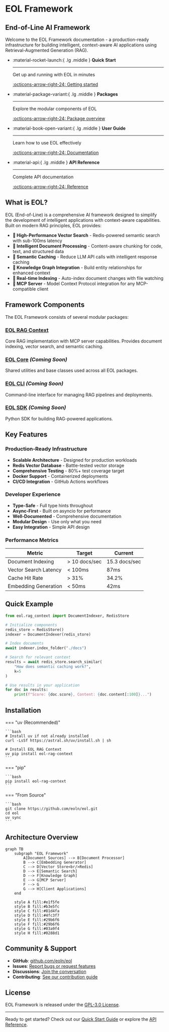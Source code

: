 # EOL Framework

## End-of-Line AI Framework

Welcome to the EOL Framework documentation - a production-ready infrastructure for building intelligent, context-aware AI applications using Retrieval-Augmented Generation (RAG).

<div class="grid cards" markdown>

-   :material-rocket-launch:{ .lg .middle } **Quick Start**

    ---

    Get up and running with EOL in minutes

    [:octicons-arrow-right-24: Getting started](getting-started/quickstart.md)

-   :material-package-variant:{ .lg .middle } **Packages**

    ---

    Explore the modular components of EOL

    [:octicons-arrow-right-24: Package overview](packages/index.md)

-   :material-book-open-variant:{ .lg .middle } **User Guide**

    ---

    Learn how to use EOL effectively

    [:octicons-arrow-right-24: Documentation](packages/eol-rag-context/user-guide/index.md)

-   :material-api:{ .lg .middle } **API Reference**

    ---

    Complete API documentation

    [:octicons-arrow-right-24: Reference](api-reference/index.md)

</div>

## What is EOL?

EOL (End-of-Line) is a comprehensive AI framework designed to simplify the development of intelligent applications with context-aware capabilities. Built on modern RAG principles, EOL provides:

- **🚀 High-Performance Vector Search** - Redis-powered semantic search with sub-100ms latency
- **🧠 Intelligent Document Processing** - Content-aware chunking for code, text, and structured data
- **💾 Semantic Caching** - Reduce LLM API calls with intelligent response caching
- **🔗 Knowledge Graph Integration** - Build entity relationships for enhanced context
- **🔄 Real-time Indexing** - Auto-index document changes with file watching
- **🎯 MCP Server** - Model Context Protocol integration for any MCP-compatible client

## Framework Components

The EOL Framework consists of several modular packages:

### [EOL RAG Context](packages/eol-rag-context/index.md)
Core RAG implementation with MCP server capabilities. Provides document indexing, vector search, and semantic caching.

### [EOL Core](packages/eol-core/index.md) *(Coming Soon)*
Shared utilities and base classes used across all EOL packages.

### [EOL CLI](packages/eol-cli/index.md) *(Coming Soon)*
Command-line interface for managing RAG pipelines and deployments.

### [EOL SDK](packages/eol-sdk/index.md) *(Coming Soon)*
Python SDK for building RAG-powered applications.

## Key Features

### Production-Ready Infrastructure

- **Scalable Architecture** - Designed for production workloads
- **Redis Vector Database** - Battle-tested vector storage
- **Comprehensive Testing** - 80%+ test coverage target
- **Docker Support** - Containerized deployments
- **CI/CD Integration** - GitHub Actions workflows

### Developer Experience

- **Type-Safe** - Full type hints throughout
- **Async-First** - Built on asyncio for performance
- **Well-Documented** - Comprehensive documentation
- **Modular Design** - Use only what you need
- **Easy Integration** - Simple API design

### Performance Metrics

| Metric | Target | Current |
|--------|--------|---------|
| Document Indexing | > 10 docs/sec | 15.3 docs/sec |
| Vector Search Latency | < 100ms | 87ms |
| Cache Hit Rate | > 31% | 34.2% |
| Embedding Generation | < 50ms | 42ms |

## Quick Example

```python
from eol.rag_context import DocumentIndexer, RedisStore

# Initialize components
redis_store = RedisStore()
indexer = DocumentIndexer(redis_store)

# Index documents
await indexer.index_folder("./docs")

# Search for relevant context
results = await redis_store.search_similar(
    "How does semantic caching work?",
    k=5
)

# Use results in your application
for doc in results:
    print(f"Score: {doc.score}, Content: {doc.content[:100]}...")
```

## Installation

=== "uv (Recommended)"

    ```bash
    # Install uv if not already installed
    curl -LsSf https://astral.sh/uv/install.sh | sh
    
    # Install EOL RAG Context
    uv pip install eol-rag-context
    ```

=== "pip"

    ```bash
    pip install eol-rag-context
    ```

=== "From Source"

    ```bash
    git clone https://github.com/eoln/eol.git
    cd eol
    uv sync
    ```

## Architecture Overview

```mermaid
graph TB
    subgraph "EOL Framework"
        A[Document Sources] --> B[Document Processor]
        B --> C[Embedding Generator]
        C --> D[Vector Store<br/>Redis]
        D --> E[Semantic Search]
        D --> F[Knowledge Graph]
        E --> G[MCP Server]
        F --> G
        G --> H[Client Applications]
    end
    
    style A fill:#e1f5fe
    style B fill:#b3e5fc
    style C fill:#81d4fa
    style D fill:#4fc3f7
    style E fill:#29b6f6
    style F fill:#29b6f6
    style G fill:#03a9f4
    style H fill:#0288d1
```

## Community & Support

- **GitHub**: [github.com/eoln/eol](https://github.com/eoln/eol)
- **Issues**: [Report bugs or request features](https://github.com/eoln/eol/issues)
- **Discussions**: [Join the conversation](https://github.com/eoln/eol/discussions)
- **Contributing**: [See our contribution guide](development/contributing.md)

## License

EOL Framework is released under the [GPL-3.0 License](https://github.com/eoln/eol/blob/main/LICENSE).

---

Ready to get started? Check out our [Quick Start Guide](getting-started/quickstart.md) or explore the [API Reference](api-reference/index.md).